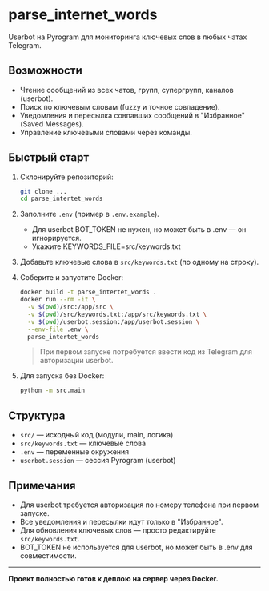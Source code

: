 # parse_internet_words

Userbot на Pyrogram для мониторинга ключевых слов в любых чатах Telegram.

## Возможности
- Чтение сообщений из всех чатов, групп, супергрупп, каналов (userbot).
- Поиск по ключевым словам (fuzzy и точное совпадение).
- Уведомления и пересылка совпавших сообщений в "Избранное" (Saved Messages).
- Управление ключевыми словами через команды.

## Быстрый старт

1. Склонируйте репозиторий:
   ```sh
   git clone ...
   cd parse_intertet_words
   ```
2. Заполните `.env` (пример в `.env.example`).
   - Для userbot BOT_TOKEN не нужен, но может быть в .env — он игнорируется.
   - Укажите KEYWORDS_FILE=src/keywords.txt
3. Добавьте ключевые слова в `src/keywords.txt` (по одному на строку).
4. Соберите и запустите Docker:
   ```sh
   docker build -t parse_intertet_words .
   docker run --rm -it \
     -v $(pwd)/src:/app/src \
     -v $(pwd)/src/keywords.txt:/app/src/keywords.txt \
     -v $(pwd)/userbot.session:/app/userbot.session \
     --env-file .env \
     parse_intertet_words
   ```
   > При первом запуске потребуется ввести код из Telegram для авторизации userbot.

5. Для запуска без Docker:
   ```sh
   python -m src.main
   ```

## Структура
- `src/` — исходный код (модули, main, логика)
- `src/keywords.txt` — ключевые слова
- `.env` — переменные окружения
- `userbot.session` — сессия Pyrogram (userbot)

## Примечания
- Для userbot требуется авторизация по номеру телефона при первом запуске.
- Все уведомления и пересылки идут только в "Избранное".
- Для обновления ключевых слов — просто редактируйте `src/keywords.txt`.
- BOT_TOKEN не используется для userbot, но может быть в .env для совместимости.

---

**Проект полностью готов к деплою на сервер через Docker.**
